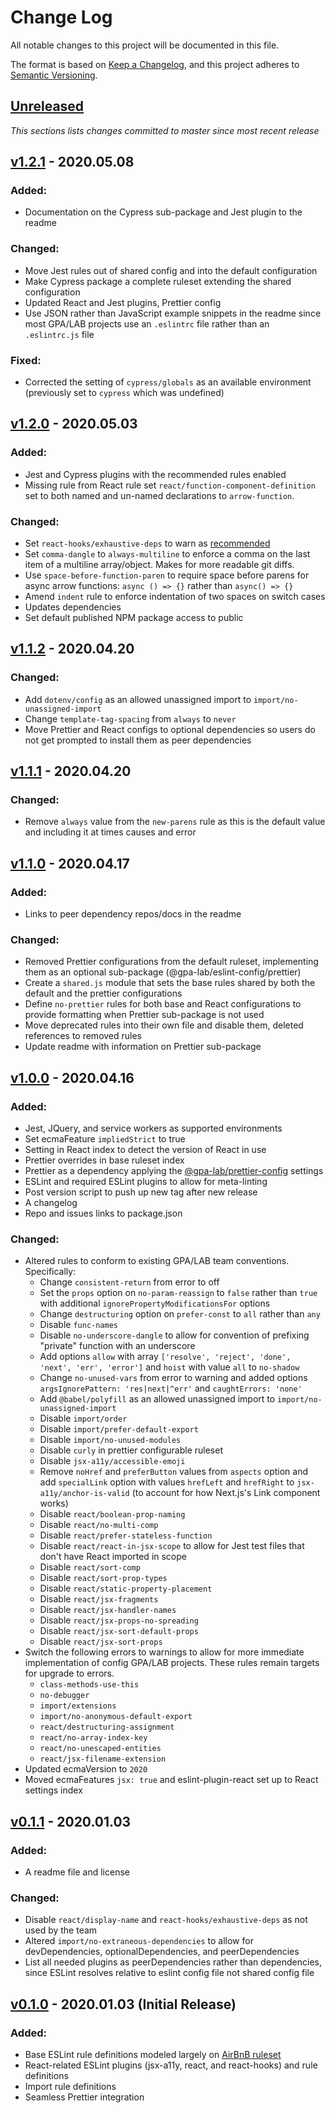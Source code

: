 # Change Log

All notable changes to this project will be documented in this file.

The format is based on [Keep a Changelog](https://keepachangelog.com/en/1.0.0/),
and this project adheres to [Semantic Versioning](https://semver.org/spec/v2.0.0.html).

## [Unreleased](https://github.com/IIP-Design/eslint-config/compare/v1.2.0...HEAD)

_This sections lists changes committed to master since most recent release_

## [v1.2.1](https://github.com/IIP-Design/eslint-config/compare/v1.2.0...v1.2.1) - 2020.05.08

### Added:

- Documentation on the Cypress sub-package and Jest plugin to the readme

### Changed:

- Move Jest rules out of shared config and into the default configuration
- Make Cypress package a complete ruleset extending the shared configuration
- Updated React and Jest plugins, Prettier config
- Use JSON rather than JavaScript example snippets in the readme since most GPA/LAB projects use an `.eslintrc` file rather than an `.eslintrc.js` file

### Fixed:

- Corrected the setting of `cypress/globals` as an available environment (previously set to `cypress` which was undefined)

## [v1.2.0](https://github.com/IIP-Design/eslint-config/compare/v1.1.2...v1.2.0) - 2020.05.03

### Added:

- Jest and Cypress plugins with the recommended rules enabled
- Missing rule from React rule set `react/function-component-definition` set to both named and un-named declarations to `arrow-function`.

### Changed:

- Set `react-hooks/exhaustive-deps` to warn as [recommended](https://reactjs.org/docs/hooks-rules.html#eslint-plugin)
- Set `comma-dangle` to `always-multiline` to enforce a comma on the last item of a multiline array/object. Makes for more readable git diffs.
- Use `space-before-function-paren` to require space before parens for async arrow functions: `async () => {}` rather than `async() => {}`
- Amend `indent` rule to enforce indentation of two spaces on switch cases
- Updates dependencies
- Set default published NPM package access to public

## [v1.1.2](https://github.com/IIP-Design/eslint-config/compare/v1.1.1...v1.1.2) - 2020.04.20

### Changed:

- Add `dotenv/config` as an allowed unassigned import to `import/no-unassigned-import`
- Change `template-tag-spacing` from `always` to `never`
- Move Prettier and React configs to optional dependencies so users do not get prompted to install them as peer dependencies

## [v1.1.1](https://github.com/IIP-Design/eslint-config/compare/v1.1.0...v1.1.1) - 2020.04.20

### Changed:

- Remove `always` value from the `new-parens` rule as this is the default value and including it at times causes and error

## [v1.1.0](https://github.com/IIP-Design/eslint-config/compare/v1.0.0...v1.1.0) - 2020.04.17

### Added:

- Links to peer dependency repos/docs in the readme

### Changed:

- Removed Prettier configurations from the default ruleset, implementing them as an optional sub-package (@gpa-lab/eslint-config/prettier)
- Create a `shared.js` module that sets the base rules shared by both the default and the prettier configurations
- Define `no-prettier` rules for both base and React configurations to provide formatting when Prettier sub-package is not used
- Move deprecated rules into their own file and disable them, deleted references to removed rules
- Update readme with information on Prettier sub-package

## [v1.0.0](https://github.com/IIP-Design/eslint-config/compare/v0.1.1...v1.0.0) - 2020.04.16

### Added:

- Jest, JQuery, and service workers as supported environments
- Set ecmaFeature `impliedStrict` to true
- Setting in React index to detect the version of React in use
- Prettier overrides in base ruleset index
- Prettier as a dependency applying the [@gpa-lab/prettier-config](https://github.com/IIP-Design/prettier-config) settings
- ESLint and required ESLint plugins to allow for meta-linting
- Post version script to push up new tag after new release
- A changelog
- Repo and issues links to package.json

### Changed:

- Altered rules to conform to existing GPA/LAB team conventions. Specifically:
  - Change `consistent-return` from error to off
  - Set the `props` option on `no-param-reassign` to `false` rather than `true` with additional `ignorePropertyModificationsFor` options
  - Change `destructuring` option on `prefer-const` to `all` rather than `any`
  - Disable `func-names`
  - Disable `no-underscore-dangle` to allow for convention of prefixing "private" function with an underscore
  - Add options `allow` with array `['resolve', 'reject', 'done', 'next', 'err', 'error']` and `hoist` with value `all` to `no-shadow`
  - Change `no-unused-vars` from error to warning and added options `argsIgnorePattern: 'res|next|^err'` and `caughtErrors: 'none'`
  - Add `@babel/polyfill` as an allowed unassigned import to `import/no-unassigned-import`
  - Disable `import/order`
  - Disable `import/prefer-default-export`
  - Disable `import/no-unused-modules`
  - Disable `curly` in prettier configurable ruleset
  - Disable `jsx-a11y/accessible-emoji`
  - Remove `noHref` and `preferButton` values from `aspects` option and add `specialLink` option with values `hrefLeft` and `hrefRight` to `jsx-a11y/anchor-is-valid` (to account for how Next.js's Link component works)
  - Disable `react/boolean-prop-naming`
  - Disable `react/no-multi-comp`
  - Disable `react/prefer-stateless-function`
  - Disable `react/react-in-jsx-scope` to allow for Jest test files that don't have React imported in scope
  - Disable `react/sort-comp`
  - Disable `react/sort-prop-types`
  - Disable `react/static-property-placement`
  - Disable `react/jsx-fragments`
  - Disable `react/jsx-handler-names`
  - Disable `react/jsx-props-no-spreading`
  - Disable `react/jsx-sort-default-props`
  - Disable `react/jsx-sort-props`
- Switch the following errors to warnings to allow for more immediate implementation of config GPA/LAB projects. These rules remain targets for upgrade to errors.
  - `class-methods-use-this`
  - `no-debugger`
  - `import/extensions`
  - `import/no-anonymous-default-export`
  - `react/destructuring-assignment`
  - `react/no-array-index-key`
  - `react/no-unescaped-entities`
  - `react/jsx-filename-extension`
- Updated ecmaVersion to `2020`
- Moved ecmaFeatures `jsx: true` and eslint-plugin-react set up to React settings index

## [v0.1.1](https://github.com/IIP-Design/eslint-config/compare/v0.1.0...v0.1.1) - 2020.01.03

### Added:

- A readme file and license

### Changed:

- Disable `react/display-name` and `react-hooks/exhaustive-deps` as not used by the team
- Altered `import/no-extraneous-dependencies` to allow for devDependencies, optionalDependencies, and peerDependencies
- List all needed plugins as peerDependencies rather than dependencies, since ESLint resolves relative to eslint config file not shared config file

## [v0.1.0](https://github.com/IIP-Design/eslint-config/releases/tag/v0.1.0) - 2020.01.03 (Initial Release)

### Added:

- Base ESLint rule definitions modeled largely on [AirBnB ruleset](https://github.com/airbnb/javascript/tree/master/packages/eslint-config-airbnb)
- React-related ESLint plugins (jsx-a11y, react, and react-hooks) and rule definitions
- Import rule definitions
- Seamless Prettier integration
